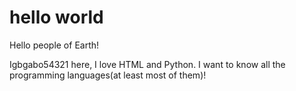 # hello world

Hello people of Earth!

Igbgabo54321 here, I love HTML and Python.
I want to know all the programming languages(at least most of them)!
